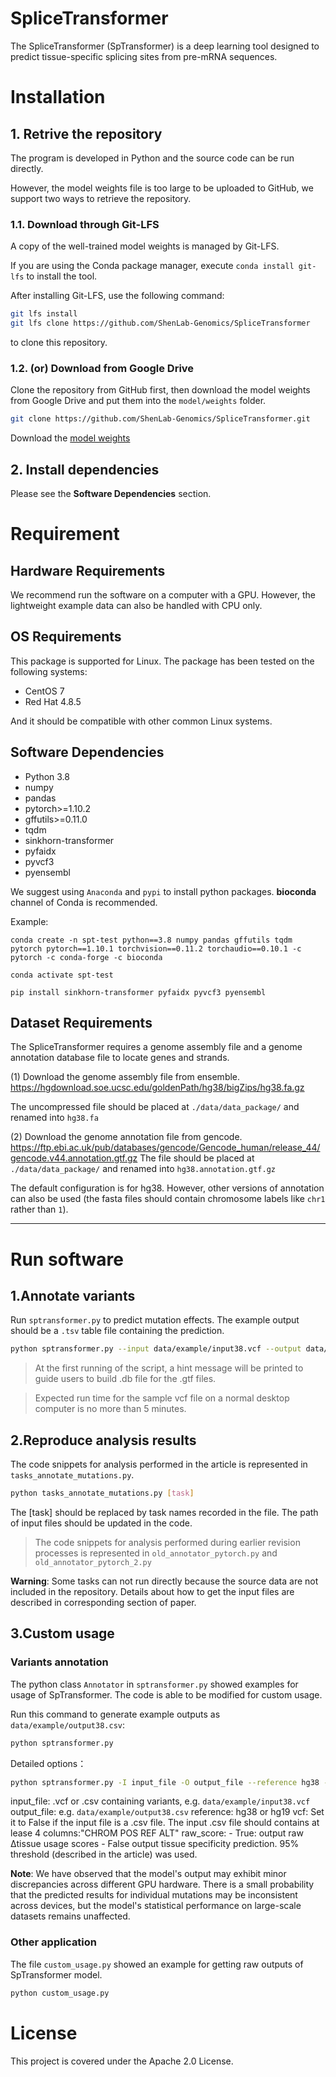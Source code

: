 # SpliceTransformer

The SpliceTransformer (SpTransformer) is a deep learning tool designed to predict tissue-specific splicing sites from pre-mRNA sequences.


# Installation
## 1. Retrive the repository

The program is developed in Python and the source code can be run directly.

However, the model weights file is too large to be uploaded to GitHub, we support two ways to retrieve the repository.

### 1.1. Download through Git-LFS
A copy of the well-trained model weights is managed by Git-LFS.

If you are using the Conda package manager, execute `conda install git-lfs` to install the tool.

After installing Git-LFS, use the following command:
```bash
git lfs install
git lfs clone https://github.com/ShenLab-Genomics/SpliceTransformer
```
to clone this repository.

### 1.2. (or) Download from Google Drive

Clone the repository from GitHub first, then download the model weights from Google Drive and put them into the `model/weights` folder.
```bash
git clone https://github.com/ShenLab-Genomics/SpliceTransformer.git
```
Download the [model weights](https://drive.google.com/file/d/1d8n4vHDSbXqpPc_JFEswLomSUDBgHvno/view?usp=drive_link)

## 2. Install dependencies
Please see the **Software Dependencies** section.

# Requirement

## Hardware Requirements

We recommend run the software on a computer with a GPU. However, the lightweight example data can also be handled with CPU only.

## OS Requirements
This package is supported for Linux. The package has been tested on the following systems:
- CentOS 7
- Red Hat 4.8.5

And it should be compatible with other common Linux systems.

## Software Dependencies


- Python 3.8
- numpy
- pandas
- pytorch>=1.10.2
- gffutils>=0.11.0
- tqdm
- sinkhorn-transformer
- pyfaidx
- pyvcf3
- pyensembl

We suggest using `Anaconda` and `pypi` to install python packages. **bioconda** channel of Conda is recommended.

Example:
```
conda create -n spt-test python==3.8 numpy pandas gffutils tqdm pytorch pytorch==1.10.1 torchvision==0.11.2 torchaudio==0.10.1 -c pytorch -c conda-forge -c bioconda

conda activate spt-test

pip install sinkhorn-transformer pyfaidx pyvcf3 pyensembl
```


## Dataset Requirements

The SpliceTransformer requires a genome assembly file and a genome annotation database file to locate genes and strands.

(1) Download the genome assembly file from ensemble. 
<https://hgdownload.soe.ucsc.edu/goldenPath/hg38/bigZips/hg38.fa.gz> 

The uncompressed file should be placed at `./data/data_package/` and renamed into `hg38.fa`

(2) Download the genome annotation file from gencode.
<https://ftp.ebi.ac.uk/pub/databases/gencode/Gencode_human/release_44/gencode.v44.annotation.gtf.gz>
The file should be placed at `./data/data_package/` and renamed into `hg38.annotation.gtf.gz`

The default configuration is for hg38. However, other versions of annotation can also be used (the fasta files should contain chromosome labels like `chr1` rather than `1`).


---

# Run software

## 1.Annotate variants

Run `sptransformer.py` to predict mutation effects. The example output should be a `.tsv` table file containing the prediction.
```bash
python sptransformer.py --input data/example/input38.vcf --output data/example/output38.tsv --reference hg38
```

>At the first running of the script, a hint message will be printed to guide users to build .db file for the .gtf files.

>Expected run time for the sample vcf file on a normal desktop computer is no more than 5 minutes.

## 2.Reproduce analysis results

The code snippets for analysis performed in the article is represented in `tasks_annotate_mutations.py`.

```bash
python tasks_annotate_mutations.py [task]
```


The [task] should be replaced by task names recorded in the file. The path of input files should be updated in the code.

> The code snippets for analysis performed during earlier revision processes is represented in `old_annotator_pytorch.py` and `old_annotator_pytorch_2.py`

**Warning**: Some tasks can not run directly because the source data are not included in the repository. Details about how to get the input files are described in corresponding section of paper.

## 3.Custom usage

### Variants annotation
The python class `Annotator` in `sptransformer.py` showed examples for usage of SpTransformer. The code is able to be modified for custom usage.

Run this command to generate example outputs as `data/example/output38.csv`:
```bash
python sptransformer.py
```

Detailed options：
```bash
python sptransformer.py -I input_file -O output_file --reference hg38 --vcf True --raw_score False
```
input_file: .vcf or .csv containing variants, e.g. `data/example/input38.vcf`
output_file:  e.g. `data/example/output38.csv`
reference: hg38 or hg19
vcf: Set it to False if the input file is a .csv file. The input .csv file should contains at lease 4 columns:"CHROM POS REF ALT"
raw_score:
    - True: output raw Δtissue usage scores
    - False output tissue specificity prediction. 95% threshold (described in the article) was used.

**Note**: We have observed that the model's output may exhibit minor discrepancies across different GPU hardware. There is a small probability that the predicted results for individual mutations may be inconsistent across devices, but the model's statistical performance on large-scale datasets remains unaffected.

### Other application
The file `custom_usage.py` showed an example for getting raw outputs of SpTransformer model.

```python
python custom_usage.py
```


# License

This project is covered under the Apache 2.0 License.